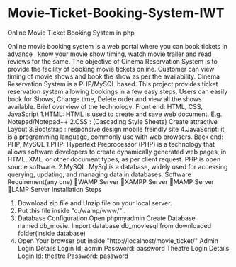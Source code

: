 # Movie-Ticket-Booking-System-IWT
Online Movie Ticket Booking System in php


Online movie booking system is a web portal where you can book tickets in advance , know your movie show timing, watch movie trailer and read reviews for the same.
The objective of Cinema Reservation System is to provide the facility of booking movie tickets online. Customer can view timing of movie shows and book the show as per the availability. Cinema Reservation System is a PHP/MySQL based.
This project provides ticket reservation system allowing bookings in a few easy steps. Users can easily book for Shows, Change time, Delete order and view all the shows available.
Brief overview of the technology:
Front end: HTML, CSS, JavaScript
1.HTML: HTML is used to create and save web document. E.g. Notepad/Notepad++
2.CSS : (Cascading Style Sheets) Create attractive Layout
3.Bootstrap : responsive design mobile freindly site
4.JavaScript: it is a programming language, commonly use with web browsers.
Back end: PHP, MySQL
1.PHP: Hypertext Preprocessor (PHP) is a technology that allows software developers to create dynamically generated web pages, in HTML, XML, or other document types, as per client request. PHP is open source software.
2.MySQL: MySql is a database, widely used for accessing querying, updating, and managing data in databases.
Software Requirement(any one)
WAMP Server
XAMPP Server
MAMP Server
LAMP Server
Installation Steps
1. Download zip file and Unzip file on your local server.
2. Put this file inside "c:/wamp/www/" .
3. Database Configuration
Open phpmyadmin
Create Database named db_movie.
Import database db_moviesql from downloaded folder(inside database)
4. Open Your browser put inside "http://localhost/movie_ticket/"
Admin Login Details
Login Id: admin
Password: password
Theatre Login Details
Login Id: theatre
Password: password


